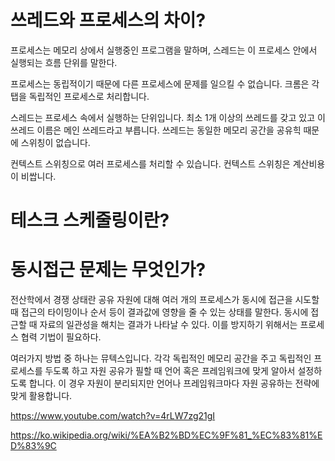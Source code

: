 # 쓰레드와 프로세스의 차이?

프로세스는 메모리 상에서 실행중인 프로그램을 말하며, 스레드는 이 프로세스 안에서 실행되는 흐름 단위를 말한다. 

프로세스는 동립적이기 때문에 다른 프로세스에 문제를 일으킬 수 없습니다. 크롬은 각 탭을 독립적인 프로세스로 처리합니다.

스레드는 프로세스 속에서 실행하는 단위입니다. 최소 1개 이상의 쓰레드를 갖고 있고 이 쓰레드 이름은 메인 쓰레드라고 부릅니다. 쓰레드는 동일한 메모리 공간을 공유힉 때문에 스위칭이 없습니다.

컨텍스트 스위칭으로 여러 프로세스를 처리할 수 있습니다. 컨텍스트 스위칭은 계산비용이 비쌉니다.

# 테스크 스케줄링이란?

# 동시접근 문제는 무엇인가?

전산학에서 경쟁 상태란 공유 자원에 대해 여러 개의 프로세스가 동시에 접근을 시도할 때 접근의 타이밍이나 순서 등이 결과값에 영향을 줄 수 있는 상태를 말한다. 동시에 접근할 때 자료의 일관성을 해치는 결과가 나타날 수 있다. 이를 방지하기 위해서는 프로세스 협력 기법이 필요하다.

여러가지 방법 중 하나는 뮤텍스입니다. 각각 독립적인 메모리 공간을 주고 독립적인 프로세스를 두도록 하고 자원 공유가 필할 때 언어 혹은 프레임워크에 맞게 알아서 설정하도록 합니다. 이 경우 자원이 분리되지만 언어나 프레임워크마다 자원 공유하는 전략에 맞게 활용합니다.

https://www.youtube.com/watch?v=4rLW7zg21gI

https://ko.wikipedia.org/wiki/%EA%B2%BD%EC%9F%81_%EC%83%81%ED%83%9C



